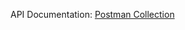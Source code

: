 API Documentation: [Postman Collection](https://imfgadet.postman.co/workspace/Imf_gadet-Workspace~3ac23aa8-c342-4ad6-b10e-b82f54922744/collection/36707641-dd785559-fd59-4ba9-9307-4bc8b913ee29?action=share&creator=36707641)
